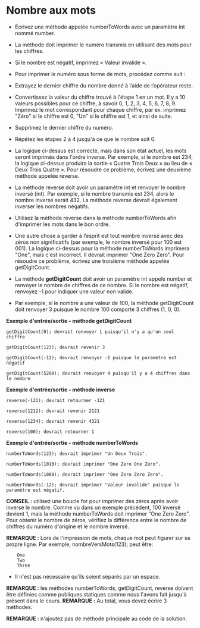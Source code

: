 # Nombre aux mots

+ Écrivez une méthode appelée numberToWords avec un paramètre int nommé number.

+ La méthode doit imprimer le numéro transmis en utilisant des mots pour les chiffres.

+ Si le nombre est négatif, imprimez « Valeur invalide ».

+ Pour imprimer le numéro sous forme de mots, procédez comme suit :

+ Extrayez le dernier chiffre du nombre donné à l’aide de l’opérateur reste.

+ Convertissez la valeur du chiffre trouvé à l'étape 1 en un mot. Il y a 10 valeurs possibles pour ce chiffre, à savoir 0, 1, 2, 3, 4, 5, 6, 7, 8, 9. Imprimez le mot correspondant pour chaque chiffre, par ex. imprimez "Zéro" si le chiffre est 0, "Un" si le chiffre est 1, et ainsi de suite.

+ Supprimez le dernier chiffre du numéro.

+ Répétez les étapes 2 à 4 jusqu'à ce que le nombre soit 0.

+ La logique ci-dessus est correcte, mais dans son état actuel, les mots seront imprimés dans l'ordre inverse. Par exemple, si le nombre est 234, la logique ci-dessus produira la sortie « Quatre Trois Deux » au lieu de « Deux Trois Quatre ». Pour résoudre ce problème, écrivez une deuxième méthode appelée reverse.

+ La méthode reverse doit avoir un paramètre int et renvoyer le nombre inversé (int). Par exemple, si le nombre transmis est 234, alors le nombre inversé serait 432. La méthode reverse devrait également inverser les nombres négatifs.

+ Utilisez la méthode reverse dans la méthode numberToWords afin d'imprimer les mots dans le bon ordre.

+ Une autre chose à garder à l’esprit est tout nombre inversé avec des zéros non significatifs (par exemple, le nombre inversé pour 100 est 001). La logique ci-dessus pour la méthode numberToWords imprimera "One", mais c'est incorrect. Il devrait imprimer "One Zero Zero". Pour résoudre ce problème, écrivez une troisième méthode appelée getDigitCount.

+ La méthode **getDigitCount** doit avoir un paramètre int appelé number et renvoyer le nombre de chiffres de ce nombre. Si le nombre est négatif, renvoyez -1 pour indiquer une valeur non valide.
+ Par exemple, si le nombre a une valeur de 100, la méthode getDigitCount doit renvoyer 3 puisque le nombre 100 comporte 3 chiffres (1, 0, 0).

**Exemple d'entrée/sortie - méthode getDigitCount**

```
getDigitCount(0); devrait renvoyer 1 puisqu'il n'y a qu'un seul chiffre

getDigitCount(123); devrait revenir 3

getDigitCount(-12); devrait renvoyer -1 puisque le paramètre est négatif

getDigitCount(5200); devrait renvoyer 4 puisqu'il y a 4 chiffres dans le nombre
```


**Exemple d'entrée/sortie - méthode inverse**

```
reverse(-121); devrait retourner -121

reverse(1212); devrait revenir 2121

reverse(1234); devrait revenir 4321

reverse(100); devrait retourner 1
```

**Exemple d'entrée/sortie - méthode numberToWords**

```
numberToWords(123); devrait imprimer "Un Deux Trois".

numberToWords(1010); devrait imprimer "One Zero One Zero".

numberToWords(1000); devrait imprimer "One Zero Zero Zero".

numberToWords(-12); devrait imprimer "Valeur invalide" puisque le paramètre est négatif.
```


**CONSEIL :** utilisez une boucle for pour imprimer des zéros après avoir inversé le nombre. Comme vu dans un exemple précédent, 100 inversé devient 1, mais la méthode numberToWords doit imprimer "One Zero Zero". Pour obtenir le nombre de zéros, vérifiez la différence entre le nombre de chiffres du numéro d'origine et le nombre inversé.

**REMARQUE :** Lors de l'impression de mots, chaque mot peut figurer sur sa propre ligne. Par exemple, nombreVersMots(123); peut être:

```
    One
    Two
    Three
```

+ Il n'est pas nécessaire qu'ils soient séparés par un espace.

**REMARQUE :** les méthodes numberToWords, getDigitCount, reverse doivent être définies comme publiques statiques comme nous l'avons fait jusqu'à présent dans le cours.
**REMARQUE :** Au total, vous devez écrire 3 méthodes.

**REMARQUE :** n'ajoutez pas de méthode principale au code de la solution.